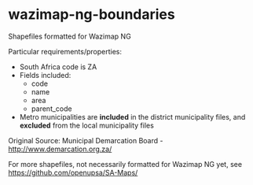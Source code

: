 # wazimap-ng-boundaries

Shapefiles formatted for Wazimap NG

Particular requirements/properties:

- South Africa code is ZA
- Fields included:
  - code
  - name
  - area
  - parent_code
- Metro municipalities are **included** in the district municipality files, and **excluded** from the local municipality files

Original Source: Municipal Demarcation Board - http://www.demarcation.org.za/

For more shapefiles, not necessarily formatted for Wazimap NG yet, see https://github.com/openupsa/SA-Maps/
